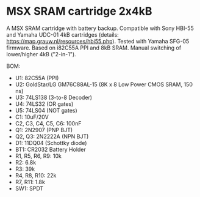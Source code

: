 # MSX SRAM cartridge 2x4kB

A MSX SRAM cartridge with battery backup. Compatible with Sony HBI-55 and Yamaha UDC-01 4kB cartridges (details: https://map.grauw.nl/resources/hbi55.php). Tested with Yamaha SFG-05 firmware. Based on i82C55A PPI and 8kB SRAM. Manual switching of lower/higher 4kB ("2-in-1").

BOM:
- U1: 82C55A (PPI)
- U2: GoldStar/LG GM76C88AL-15 (8K x 8 Low Power CMOS SRAM, 150 ns)
- U3: 74LS138 (3-to-8 Decoder)
- U4: 74LS32 (OR gates)
- U5: 74LS04 (NOT gates)
- C1: 10uF/20V
- C2, C3, C4, C5, C6: 100nF
- Q1: 2N2907 (PNP BJT)
- Q2, Q3: 2N2222A (NPN BJT)
- D1: 11DQ04 (Schottky diode)
- BT1: CR2032 Battery Holder
- R1, R5, R6, R9: 10k
- R2: 6.8k
- R3: 39k
- R4, R8, R10: 22k
- R7, R11: 1.8k
- SW1: SPDT
